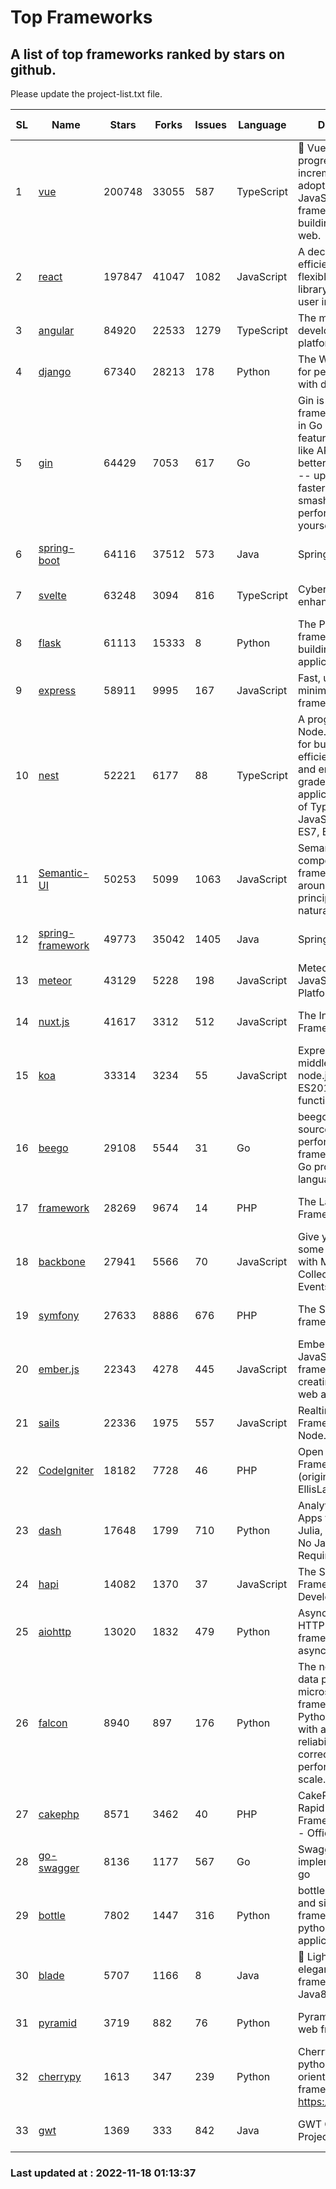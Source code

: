# Top Frameworks
## A list of top frameworks ranked by stars on github.  
Please update the project-list.txt file.

| SL| Name  | Stars| Forks| Issues | Language | Description | Last Commit |
| --| ------| -----| ---- | ------ | -------- | ----------- | ----------- |
| 1 | [vue](https://github.com/vuejs/vue) | 200748 | 33055 | 587 | TypeScript | 🖖 Vue.js is a progressive, incrementally-adoptable JavaScript framework for building UI on the web. | 2022-11-09 12:39:52 |
| 2 | [react](https://github.com/facebook/react) | 197847 | 41047 | 1082 | JavaScript | A declarative, efficient, and flexible JavaScript library for building user interfaces. | 2022-11-17 21:15:56 |
| 3 | [angular](https://github.com/angular/angular) | 84920 | 22533 | 1279 | TypeScript | The modern web developer’s platform | 2022-11-17 21:21:16 |
| 4 | [django](https://github.com/django/django) | 67340 | 28213 | 178 | Python | The Web framework for perfectionists with deadlines. | 2022-11-17 11:36:52 |
| 5 | [gin](https://github.com/gin-gonic/gin) | 64429 | 7053 | 617 | Go | Gin is a HTTP web framework written in Go (Golang). It features a Martini-like API with much better performance -- up to 40 times faster. If you need smashing performance, get yourself some Gin. | 2022-11-17 14:38:19 |
| 6 | [spring-boot](https://github.com/spring-projects/spring-boot) | 64116 | 37512 | 573 | Java | Spring Boot | 2022-11-17 18:16:24 |
| 7 | [svelte](https://github.com/sveltejs/svelte) | 63248 | 3094 | 816 | TypeScript | Cybernetically enhanced web apps | 2022-11-10 14:15:07 |
| 8 | [flask](https://github.com/pallets/flask) | 61113 | 15333 | 8 | Python | The Python micro framework for building web applications. | 2022-10-30 14:55:51 |
| 9 | [express](https://github.com/expressjs/express) | 58911 | 9995 | 167 | JavaScript | Fast, unopinionated, minimalist web framework for node. | 2022-10-08 20:11:42 |
| 10 | [nest](https://github.com/nestjs/nest) | 52221 | 6177 | 88 | TypeScript | A progressive Node.js framework for building efficient, scalable, and enterprise-grade server-side applications on top of TypeScript & JavaScript (ES6, ES7, ES8) 🚀 | 2022-11-10 09:59:51 |
| 11 | [Semantic-UI](https://github.com/Semantic-Org/Semantic-UI) | 50253 | 5099 | 1063 | JavaScript | Semantic is a UI component framework based around useful principles from natural language. | 2022-10-06 20:02:37 |
| 12 | [spring-framework](https://github.com/spring-projects/spring-framework) | 49773 | 35042 | 1405 | Java | Spring Framework | 2022-11-17 17:01:02 |
| 13 | [meteor](https://github.com/meteor/meteor) | 43129 | 5228 | 198 | JavaScript | Meteor, the JavaScript App Platform | 2022-11-17 19:25:35 |
| 14 | [nuxt.js](https://github.com/nuxt/nuxt.js) | 41617 | 3312 | 512 | JavaScript | The Intuitive Vue(2) Framework | 2022-09-05 13:31:52 |
| 15 | [koa](https://github.com/koajs/koa) | 33314 | 3234 | 55 | JavaScript | Expressive middleware for node.js using ES2017 async functions | 2022-10-25 16:21:44 |
| 16 | [beego](https://github.com/beego/beego) | 29108 | 5544 | 31 | Go | beego is an open-source, high-performance web framework for the Go programming language. | 2022-11-10 10:22:37 |
| 17 | [framework](https://github.com/laravel/framework) | 28269 | 9674 | 14 | PHP | The Laravel Framework. | 2022-11-17 16:16:48 |
| 18 | [backbone](https://github.com/jashkenas/backbone) | 27941 | 5566 | 70 | JavaScript | Give your JS App some Backbone with Models, Views, Collections, and Events | 2022-08-23 08:30:45 |
| 19 | [symfony](https://github.com/symfony/symfony) | 27633 | 8886 | 676 | PHP | The Symfony PHP framework | 2022-11-14 10:13:36 |
| 20 | [ember.js](https://github.com/emberjs/ember.js) | 22343 | 4278 | 445 | JavaScript | Ember.js - A JavaScript framework for creating ambitious web applications | 2022-11-17 00:17:49 |
| 21 | [sails](https://github.com/balderdashy/sails) | 22336 | 1975 | 557 | JavaScript | Realtime MVC Framework for Node.js | 2022-09-02 20:00:35 |
| 22 | [CodeIgniter](https://github.com/bcit-ci/CodeIgniter) | 18182 | 7728 | 46 | PHP | Open Source PHP Framework (originally from EllisLab) | 2022-11-06 14:05:57 |
| 23 | [dash](https://github.com/plotly/dash) | 17648 | 1799 | 710 | Python | Analytical Web Apps for Python, R, Julia, and Jupyter. No JavaScript Required. | 2022-11-07 15:13:24 |
| 24 | [hapi](https://github.com/hapijs/hapi) | 14082 | 1370 | 37 | JavaScript | The Simple, Secure Framework Developers Trust | 2022-11-14 14:11:01 |
| 25 | [aiohttp](https://github.com/aio-libs/aiohttp) | 13020 | 1832 | 479 | Python | Asynchronous HTTP client/server framework for asyncio and Python | 2022-11-17 15:01:27 |
| 26 | [falcon](https://github.com/falconry/falcon) | 8940 | 897 | 176 | Python | The no-magic web data plane API and microservices framework for Python developers, with a focus on reliability, correctness, and performance at scale. | 2022-11-05 09:05:32 |
| 27 | [cakephp](https://github.com/cakephp/cakephp) | 8571 | 3462 | 40 | PHP | CakePHP: The Rapid Development Framework for PHP - Official Repository | 2022-11-17 13:59:19 |
| 28 | [go-swagger](https://github.com/go-swagger/go-swagger) | 8136 | 1177 | 567 | Go | Swagger 2.0 implementation for go | 2022-11-05 22:08:10 |
| 29 | [bottle](https://github.com/bottlepy/bottle) | 7802 | 1447 | 316 | Python | bottle.py is a fast and simple micro-framework for python web-applications. | 2022-09-05 15:24:52 |
| 30 | [blade](https://github.com/lets-blade/blade) | 5707 | 1166 | 8 | Java | :rocket: Lightning fast and elegant mvc framework for Java8 | 2022-05-10 12:38:06 |
| 31 | [pyramid](https://github.com/Pylons/pyramid) | 3719 | 882 | 76 | Python | Pyramid - A Python web framework | 2022-09-29 23:22:56 |
| 32 | [cherrypy](https://github.com/cherrypy/cherrypy) | 1613 | 347 | 239 | Python | CherryPy is a pythonic, object-oriented HTTP framework.      https://cherrypy.dev | 2022-07-17 20:36:25 |
| 33 | [gwt](https://github.com/gwtproject/gwt) | 1369 | 333 | 842 | Java | GWT Open Source Project | 2022-07-26 22:23:28 |

### Last updated at : 2022-11-18 01:13:37
